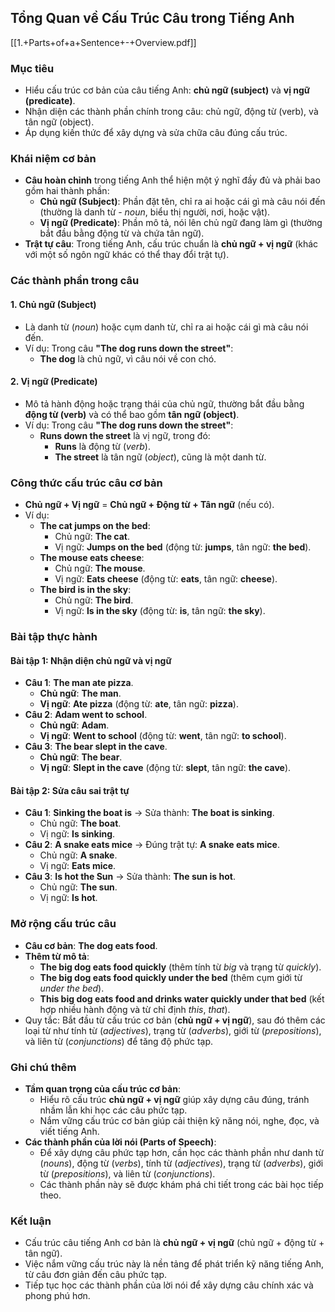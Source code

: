## Tổng Quan về Cấu Trúc Câu trong Tiếng Anh

[[1.+Parts+of+a+Sentence+-+Overview.pdf]]
### Mục tiêu
- Hiểu cấu trúc cơ bản của câu tiếng Anh: **chủ ngữ (subject)** và **vị ngữ (predicate)**.
- Nhận diện các thành phần chính trong câu: chủ ngữ, động từ (verb), và tân ngữ (object).
- Áp dụng kiến thức để xây dựng và sửa chữa câu đúng cấu trúc.

### Khái niệm cơ bản
- **Câu hoàn chỉnh** trong tiếng Anh thể hiện một ý nghĩ đầy đủ và phải bao gồm hai thành phần:
  - **Chủ ngữ (Subject)**: Phần đặt tên, chỉ ra ai hoặc cái gì mà câu nói đến (thường là danh từ - *noun*, biểu thị người, nơi, hoặc vật).
  - **Vị ngữ (Predicate)**: Phần mô tả, nói lên chủ ngữ đang làm gì (thường bắt đầu bằng động từ và chứa tân ngữ).
- **Trật tự câu**: Trong tiếng Anh, cấu trúc chuẩn là **chủ ngữ + vị ngữ** (khác với một số ngôn ngữ khác có thể thay đổi trật tự).

### Các thành phần trong câu
#### 1. Chủ ngữ (Subject)
- Là danh từ (*noun*) hoặc cụm danh từ, chỉ ra ai hoặc cái gì mà câu nói đến.
- Ví dụ: Trong câu **"The dog runs down the street"**:
  - **The dog** là chủ ngữ, vì câu nói về con chó.

#### 2. Vị ngữ (Predicate)
- Mô tả hành động hoặc trạng thái của chủ ngữ, thường bắt đầu bằng **động từ (verb)** và có thể bao gồm **tân ngữ (object)**.
- Ví dụ: Trong câu **"The dog runs down the street"**:
  - **Runs down the street** là vị ngữ, trong đó:
    - **Runs** là động từ (*verb*).
    - **The street** là tân ngữ (*object*), cũng là một danh từ.

### Công thức cấu trúc câu cơ bản
- **Chủ ngữ + Vị ngữ** = **Chủ ngữ + Động từ + Tân ngữ** (nếu có).
- Ví dụ:
  - **The cat jumps on the bed**:
    - Chủ ngữ: **The cat**.
    - Vị ngữ: **Jumps on the bed** (động từ: **jumps**, tân ngữ: **the bed**).
  - **The mouse eats cheese**:
    - Chủ ngữ: **The mouse**.
    - Vị ngữ: **Eats cheese** (động từ: **eats**, tân ngữ: **cheese**).
  - **The bird is in the sky**:
    - Chủ ngữ: **The bird**.
    - Vị ngữ: **Is in the sky** (động từ: **is**, tân ngữ: **the sky**).

### Bài tập thực hành
#### Bài tập 1: Nhận diện chủ ngữ và vị ngữ
- **Câu 1**: **The man ate pizza**.
  - **Chủ ngữ**: **The man**.
  - **Vị ngữ**: **Ate pizza** (động từ: **ate**, tân ngữ: **pizza**).
- **Câu 2**: **Adam went to school**.
  - **Chủ ngữ**: **Adam**.
  - **Vị ngữ**: **Went to school** (động từ: **went**, tân ngữ: **to school**).
- **Câu 3**: **The bear slept in the cave**.
  - **Chủ ngữ**: **The bear**.
  - **Vị ngữ**: **Slept in the cave** (động từ: **slept**, tân ngữ: **the cave**).

#### Bài tập 2: Sửa câu sai trật tự
- **Câu 1**: **Sinking the boat is** → Sửa thành: **The boat is sinking**.
  - Chủ ngữ: **The boat**.
  - Vị ngữ: **Is sinking**.
- **Câu 2**: **A snake eats mice** → Đúng trật tự: **A snake eats mice**.
  - Chủ ngữ: **A snake**.
  - Vị ngữ: **Eats mice**.
- **Câu 3**: **Is hot the Sun** → Sửa thành: **The sun is hot**.
  - Chủ ngữ: **The sun**.
  - Vị ngữ: **Is hot**.

### Mở rộng cấu trúc câu
- **Câu cơ bản**: **The dog eats food**.
- **Thêm từ mô tả**:
  - **The big dog eats food quickly** (thêm tính từ *big* và trạng từ *quickly*).
  - **The big dog eats food quickly under the bed** (thêm cụm giới từ *under the bed*).
  - **This big dog eats food and drinks water quickly under that bed** (kết hợp nhiều hành động và từ chỉ định *this*, *that*).
- Quy tắc: Bắt đầu từ cấu trúc cơ bản (**chủ ngữ + vị ngữ**), sau đó thêm các loại từ như tính từ (*adjectives*), trạng từ (*adverbs*), giới từ (*prepositions*), và liên từ (*conjunctions*) để tăng độ phức tạp.

### Ghi chú thêm
- **Tầm quan trọng của cấu trúc cơ bản**:
  - Hiểu rõ cấu trúc **chủ ngữ + vị ngữ** giúp xây dựng câu đúng, tránh nhầm lẫn khi học các câu phức tạp.
  - Nắm vững cấu trúc cơ bản giúp cải thiện kỹ năng nói, nghe, đọc, và viết tiếng Anh.
- **Các thành phần của lời nói (Parts of Speech)**:
  - Để xây dựng câu phức tạp hơn, cần học các thành phần như danh từ (*nouns*), động từ (*verbs*), tính từ (*adjectives*), trạng từ (*adverbs*), giới từ (*prepositions*), và liên từ (*conjunctions*).
  - Các thành phần này sẽ được khám phá chi tiết trong các bài học tiếp theo.

### Kết luận
- Cấu trúc câu tiếng Anh cơ bản là **chủ ngữ + vị ngữ** (chủ ngữ + động từ + tân ngữ).
- Việc nắm vững cấu trúc này là nền tảng để phát triển kỹ năng tiếng Anh, từ câu đơn giản đến câu phức tạp.
- Tiếp tục học các thành phần của lời nói để xây dựng câu chính xác và phong phú hơn.